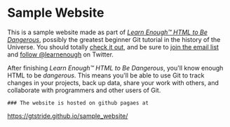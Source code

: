 # Sample Website

This is a sample website made as part of [*Learn Enough™ HTML to Be
Dangerous*](https://www.learnenough.com/html-tutorial), possibly the greatest
beginner Git tutorial in the history of the Universe. You should totally [
check it out](https://www.learnenough.com/html-tutorial), and be sure to [join
the email list](https://www.learnenough.com/#email_list) and
[follow @learnenough](http://twitter.com/learnenough) on Twitter.

After finishing *Learn Enough™ HTML to Be Dangerous*, you'll know enough HTML
to be *dangerous*. This means you'll be able to use Git to track changes in
your projects, back up data, share your work with others, and collaborate
with programmers and other users of Git.

```
### The website is hosted on github pagaes at 
```
https://gtstride.github.io/sample_website/
